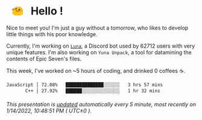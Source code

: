 <h1>   <img src="./spoink.gif" style="vertical-align:middle;" width="30px">   Hello ! </h1>

Nice to meet you! I'm just a guy without a tomorrow, who likes to develop little things with his poor knowledge.

Currently, I'm working on <a href='https://github.com/Asgarrrr/Luna'>`Luna`</a>, a Discord bot used by 62712 users with very unique features. I'm also working on `Yuna Unpack`, a tool for datamining the contents of Epic Seven's files.

This week, I've worked on ~5 hours of coding, and drinked 0 coffees ☕.

```
JavaScript │ 72.08%   ██████████████░░░░░░   3 hrs 57 mins
       C++ │ 27.92%   ██████░░░░░░░░░░░░░░   1 hr 32 mins
```

###### This presentation is [updated](https://github.com/Asgarrrr) automatically every 5 minute, most recently on 1/14/2022, 10:48:51 PM ( UTC±0 ).